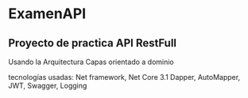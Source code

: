 # ExamenAPI

## Proyecto de practica API RestFull

Usando la Arquitectura Capas orientado a dominio

tecnologías usadas: Net framework, Net Core 3.1 Dapper, AutoMapper, JWT, Swagger, Logging
